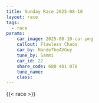 ```yaml
---
title: Sunday Race 2025-08-10
layout: race
tags:
  - race
params:
    car_image: 2025-08-10-car.png
    callout: Flawless Chaos
    car_by: HandoTheAVGuy
    tune_by: Sammi
    car_id: 22
    share_code: 680 401 078
    tune_name: 
    class: 
---
```


{{< race >}}
